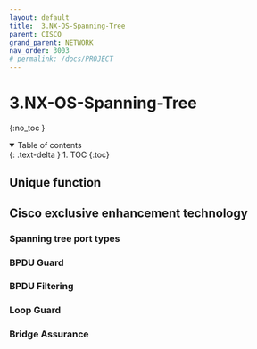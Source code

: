 ```yaml
---
layout: default
title:  3.NX-OS-Spanning-Tree
parent: CISCO
grand_parent: NETWORK
nav_order: 3003
# permalink: /docs/PROJECT
---
```

# 3.NX-OS-Spanning-Tree

{:no_toc }

<details open markdown="block">  
  <summary>
    Table of contents
  </summary>
  {: .text-delta }
1. TOC  
{:toc}
</details>

## Unique function  

## Cisco exclusive enhancement technology  

### Spanning tree port types

### BPDU Guard

### BPDU Filtering

### Loop Guard

### Bridge Assurance
